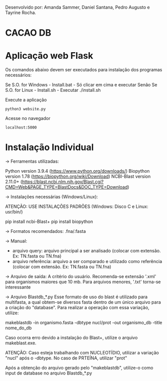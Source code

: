 Desenvolvido por: Amanda Sammer, Daniel Santana, Pedro Augusto e Tayrine Rocha.

# CACAO DB

# Aplicação web Flask 

Os comandos abaixo devem ser executados para instalação dos programas necessários:

Se S.O. for Windows - Install.bat - Só clicar em cima e executar
Senão Se S.O. for Linux - Install.sh - Executar ./install.sh 

Execute a aplicação
```
python3 website.py
```

Acesse no navegador
```
localhost:5000
```

# Instalação Individual

-> Ferramentas utilizadas:

Python version 3.9.4 (https://www.python.org/downloads/) 
Biopython version 1.78 (https://biopython.org/wiki/Download)
NCBI-Blast version 2.11.0+ (https://blast.ncbi.nlm.nih.gov/Blast.cgi?CMD=Web&PAGE_TYPE=BlastDocs&DOC_TYPE=Download)

-> Instalações necessárias (Windows/Linux):

ATENÇÃO: USE INSTALAÇÕES PADRÕES (Windows: Disco C e Linux: usr/bin/)

pip install ncbi-Blast+
pip install biopython

-> Formatos recomendados: .fna/.fasta

-> Manual:
- arquivo query: arquivo principal a ser analisado (colocar com extensão. Ex: TN.fasta ou TN.fna)
- arquivo referência: arquivo a ser comparado e utilizado como referência (colocar com extensão. Ex: TN.fasta ou TN.fna)

-> Arquivo de saída: A critério do usuário. Recomenda-se extensão '.xml' para organismos maiores que 10 mb. Para arquivos menores, '.txt' torna-se interessante

-> Arquivo Blastdb_*.py
Esse formato de uso do blast é utilizado para multifasta, a qual obtem-se diversos fasta dentro de um único arquivo para a criação do "database". Para realizar a operação com essa variação, utilize: 

makeblastdb -in organismo.fasta -dbtype nucl/prot -out organismo_db -title nome_do_db

Caso ocorra erro devido a instalação do Blast+, utilize o arquivo makeblast.exe.

ATENÇÃO: Caso esteja trabalhando com NUCLEOTÍDIO, utilizar a variação "nucl" após o -dbtype. No caso de PRTEÍNA, utilizar "prot"

Após a obtenção do arquivo gerado pelo "makeblastdb", utilize-o como input de database no arquivo Blastdb_*.py 
